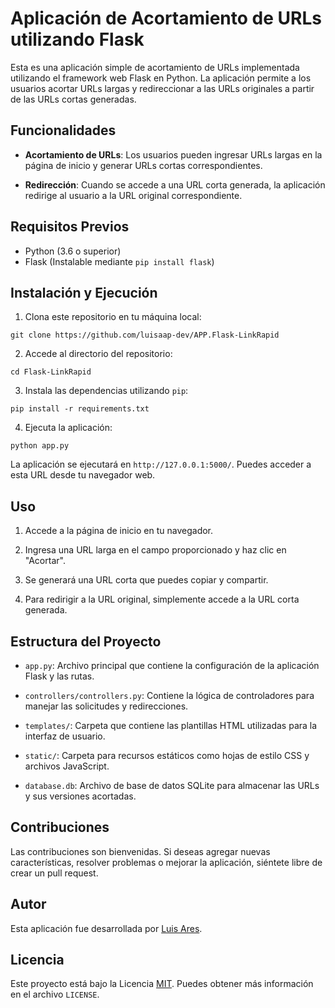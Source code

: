 # Aplicación de Acortamiento de URLs utilizando Flask

Esta es una aplicación simple de acortamiento de URLs implementada utilizando el framework web Flask en Python. La aplicación permite a los usuarios acortar URLs largas y redireccionar a las URLs originales a partir de las URLs cortas generadas. 

## Funcionalidades

- **Acortamiento de URLs**: Los usuarios pueden ingresar URLs largas en la página de inicio y generar URLs cortas correspondientes.

- **Redirección**: Cuando se accede a una URL corta generada, la aplicación redirige al usuario a la URL original correspondiente.

## Requisitos Previos

- Python (3.6 o superior)
- Flask (Instalable mediante `pip install flask`)

## Instalación y Ejecución

1. Clona este repositorio en tu máquina local:

```
git clone https://github.com/luisaap-dev/APP.Flask-LinkRapid
```

2. Accede al directorio del repositorio:

```
cd Flask-LinkRapid
```

3. Instala las dependencias utilizando `pip`:

```
pip install -r requirements.txt
```

4. Ejecuta la aplicación:

```
python app.py
```

La aplicación se ejecutará en `http://127.0.0.1:5000/`. Puedes acceder a esta URL desde tu navegador web.

## Uso

1. Accede a la página de inicio en tu navegador.

2. Ingresa una URL larga en el campo proporcionado y haz clic en "Acortar".

3. Se generará una URL corta que puedes copiar y compartir.

4. Para redirigir a la URL original, simplemente accede a la URL corta generada.

## Estructura del Proyecto

- `app.py`: Archivo principal que contiene la configuración de la aplicación Flask y las rutas.

- `controllers/controllers.py`: Contiene la lógica de controladores para manejar las solicitudes y redirecciones.

- `templates/`: Carpeta que contiene las plantillas HTML utilizadas para la interfaz de usuario.

- `static/`: Carpeta para recursos estáticos como hojas de estilo CSS y archivos JavaScript.

- `database.db`: Archivo de base de datos SQLite para almacenar las URLs y sus versiones acortadas.

## Contribuciones

Las contribuciones son bienvenidas. Si deseas agregar nuevas características, resolver problemas o mejorar la aplicación, siéntete libre de crear un pull request.

## Autor

Esta aplicación fue desarrollada por [Luis Ares](https://github.com/luisaap-dev).

## Licencia

Este proyecto está bajo la Licencia [MIT](LICENSE). Puedes obtener más información en el archivo `LICENSE`.

